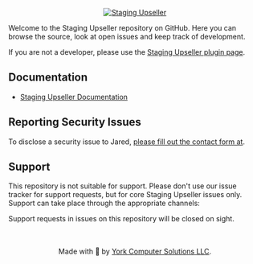 <p align="center"><a href="https://yorkcs.com/"><img src="https://yorkcs.com/wp-content/uploads/2022/04/staging-upseller-logo-full-min.png" alt="Staging Upseller"></a></p>

Welcome to the Staging Upseller repository on GitHub. Here you can browse the source, look at open issues and keep track of development.

If you are not a developer, please use the [Staging Upseller plugin page](https://yorkcs.com/staging-upseller/).

## Documentation
* [Staging Upseller Documentation](https://yorkcs.com/staging-upseller/)

## Reporting Security Issues
To disclose a security issue to Jared, [please fill out the contact form at](https://yorkcs.com/contact-us/).

## Support
This repository is not suitable for support. Please don't use our issue tracker for support requests, but for core Staging Upseller issues only. Support can take place through the appropriate channels:

Support requests in issues on this repository will be closed on sight.

<p align="center">
    <br/><br/>
    Made with 💜 by <a href="https://yorkcs.com/">York Computer Solutions LLC</a>.<br/>
</p>
